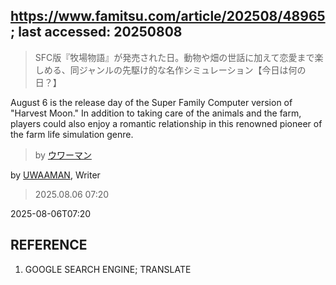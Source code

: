 ## https://www.famitsu.com/article/202508/48965; last accessed: 20250808

> SFC版『牧場物語』が発売された日。動物や畑の世話に加えて恋愛まで楽しめる、同ジャンルの先駆け的な名作シミュレーション【今日は何の日？】

August 6 is the release day of the Super Family Computer version of "Harvest Moon." In addition to taking care of the animals and the farm, players could also enjoy a romantic relationship in this renowned pioneer of the farm life simulation genre.

> by [ウワーマン](https://www.famitsu.com/author/17/page/1)

by [UWAAMAN](https://www.famitsu.com/author/17/page/1), Writer

> 2025.08.06 07:20

2025-08-06T07:20

## REFERENCE

1) GOOGLE SEARCH ENGINE; TRANSLATE